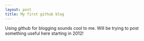 ```yaml
---
layout: post
title: My first github blog
---
```


Using github for blogging sounds cool to me. Will be trying to post something useful here starting in 2012!
